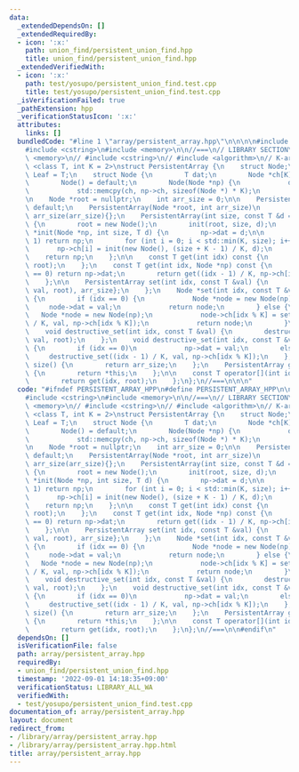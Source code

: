 ```yaml
---
data:
  _extendedDependsOn: []
  _extendedRequiredBy:
  - icon: ':x:'
    path: union_find/persistent_union_find.hpp
    title: union_find/persistent_union_find.hpp
  _extendedVerifiedWith:
  - icon: ':x:'
    path: test/yosupo/persistent_union_find.test.cpp
    title: test/yosupo/persistent_union_find.test.cpp
  _isVerificationFailed: true
  _pathExtension: hpp
  _verificationStatusIcon: ':x:'
  attributes:
    links: []
  bundledCode: "#line 1 \"array/persistent_array.hpp\"\n\n\n\n#include <algorithm>\n\
    #include <cstring>\n#include <memory>\n\n//===\n// LIBRARY SECTION\n\n// #include\
    \ <memory>\n// #include <cstring>\n// #include <algorithm>\n// K-ary tree\ntemplate\
    \ <class T, int K = 2>\nstruct PersistentArray {\n    struct Node;\n    using\
    \ Leaf = T;\n    struct Node {\n        T dat;\n        Node *ch[K] = {};\n\n\
    \        Node() = default;\n        Node(Node *np) {\n            dat = np->dat;\n\
    \            std::memcpy(ch, np->ch, sizeof(Node *) * K);\n        };\n    };\n\
    \n    Node *root = nullptr;\n    int arr_size = 0;\n\n    PersistentArray() =\
    \ default;\n    PersistentArray(Node *root, int arr_size)\n        : root(root),\
    \ arr_size(arr_size){};\n    PersistentArray(int size, const T &d = T()) : arr_size(size)\
    \ {\n        root = new Node();\n        init(root, size, d);\n    };\n    Node\
    \ *init(Node *np, int size, T d) {\n        np->dat = d;\n\n        if (size ==\
    \ 1) return np;\n        for (int i = 0; i < std::min(K, size); i++) {\n     \
    \       np->ch[i] = init(new Node(), (size + K - 1) / K, d);\n        }\n    \
    \    return np;\n    };\n\n    const T get(int idx) const {\n        return get(idx,\
    \ root);\n    };\n    const T get(int idx, Node *np) const {\n        if (idx\
    \ == 0) return np->dat;\n        return get((idx - 1) / K, np->ch[idx % K]);\n\
    \    };\n\n    PersistentArray set(int idx, const T &val) {\n        return {set(idx,\
    \ val, root), arr_size};\n    };\n    Node *set(int idx, const T &val, Node *np)\
    \ {\n        if (idx == 0) {\n            Node *node = new Node(np);\n       \
    \     node->dat = val;\n            return node;\n        } else {\n         \
    \   Node *node = new Node(np);\n            node->ch[idx % K] = set((idx - 1)\
    \ / K, val, np->ch[idx % K]);\n            return node;\n        }\n    };\n\n\
    \    void destructive_set(int idx, const T &val) {\n        destructive_set(idx,\
    \ val, root);\n    };\n    void destructive_set(int idx, const T &val, Node *np)\
    \ {\n        if (idx == 0)\n            np->dat = val;\n        else\n       \
    \     destructive_set((idx - 1) / K, val, np->ch[idx % K]);\n    };\n\n    int\
    \ size() {\n        return arr_size;\n    };\n    PersistentArray get_array()\
    \ {\n        return *this;\n    };\n\n    const T operator[](int idx) const {\n\
    \        return get(idx, root);\n    };\n};\n//===\n\n\n"
  code: "#ifndef PERSISTENT_ARRAY_HPP\n#define PERSISTENT_ARRAY_HPP\n\n#include <algorithm>\n\
    #include <cstring>\n#include <memory>\n\n//===\n// LIBRARY SECTION\n\n// #include\
    \ <memory>\n// #include <cstring>\n// #include <algorithm>\n// K-ary tree\ntemplate\
    \ <class T, int K = 2>\nstruct PersistentArray {\n    struct Node;\n    using\
    \ Leaf = T;\n    struct Node {\n        T dat;\n        Node *ch[K] = {};\n\n\
    \        Node() = default;\n        Node(Node *np) {\n            dat = np->dat;\n\
    \            std::memcpy(ch, np->ch, sizeof(Node *) * K);\n        };\n    };\n\
    \n    Node *root = nullptr;\n    int arr_size = 0;\n\n    PersistentArray() =\
    \ default;\n    PersistentArray(Node *root, int arr_size)\n        : root(root),\
    \ arr_size(arr_size){};\n    PersistentArray(int size, const T &d = T()) : arr_size(size)\
    \ {\n        root = new Node();\n        init(root, size, d);\n    };\n    Node\
    \ *init(Node *np, int size, T d) {\n        np->dat = d;\n\n        if (size ==\
    \ 1) return np;\n        for (int i = 0; i < std::min(K, size); i++) {\n     \
    \       np->ch[i] = init(new Node(), (size + K - 1) / K, d);\n        }\n    \
    \    return np;\n    };\n\n    const T get(int idx) const {\n        return get(idx,\
    \ root);\n    };\n    const T get(int idx, Node *np) const {\n        if (idx\
    \ == 0) return np->dat;\n        return get((idx - 1) / K, np->ch[idx % K]);\n\
    \    };\n\n    PersistentArray set(int idx, const T &val) {\n        return {set(idx,\
    \ val, root), arr_size};\n    };\n    Node *set(int idx, const T &val, Node *np)\
    \ {\n        if (idx == 0) {\n            Node *node = new Node(np);\n       \
    \     node->dat = val;\n            return node;\n        } else {\n         \
    \   Node *node = new Node(np);\n            node->ch[idx % K] = set((idx - 1)\
    \ / K, val, np->ch[idx % K]);\n            return node;\n        }\n    };\n\n\
    \    void destructive_set(int idx, const T &val) {\n        destructive_set(idx,\
    \ val, root);\n    };\n    void destructive_set(int idx, const T &val, Node *np)\
    \ {\n        if (idx == 0)\n            np->dat = val;\n        else\n       \
    \     destructive_set((idx - 1) / K, val, np->ch[idx % K]);\n    };\n\n    int\
    \ size() {\n        return arr_size;\n    };\n    PersistentArray get_array()\
    \ {\n        return *this;\n    };\n\n    const T operator[](int idx) const {\n\
    \        return get(idx, root);\n    };\n};\n//===\n\n#endif\n"
  dependsOn: []
  isVerificationFile: false
  path: array/persistent_array.hpp
  requiredBy:
  - union_find/persistent_union_find.hpp
  timestamp: '2022-09-01 14:18:35+09:00'
  verificationStatus: LIBRARY_ALL_WA
  verifiedWith:
  - test/yosupo/persistent_union_find.test.cpp
documentation_of: array/persistent_array.hpp
layout: document
redirect_from:
- /library/array/persistent_array.hpp
- /library/array/persistent_array.hpp.html
title: array/persistent_array.hpp
---
```

